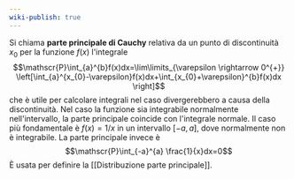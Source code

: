 ```yaml
---
wiki-publish: true
---
```

Si chiama **parte principale di Cauchy** relativa da un punto di discontinuità $x_{0}$ per la funzione $f(x)$ l'integrale
$$\mathscr{P}\int_{a}^{b}f(x)dx=\lim\limits_{\varepsilon \rightarrow 0^{+}} \left[\int_{a}^{x_{0}-\varepsilon}f(x)dx+\int_{x_{0}+\varepsilon}^{b}f(x)dx \right]$$
che è utile per calcolare integrali nel caso divergerebbero a causa della discontinuità. Nel caso la funzione sia integrabile normalmente nell'intervallo, la parte principale coincide con l'integrale normale. Il caso più fondamentale è $f(x)=1/x$ in un intervallo $[-a,a]$, dove normalmente non è integrabile. La parte principale invece è
$$\mathscr{P}\int_{-a}^{a} \frac{1}{x}dx=0$$
È usata per definire la [[Distribuzione parte principale]].